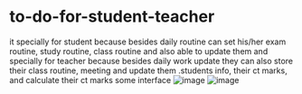 # to-do-for-student-teacher

it specially for student because besides daily routine can set his/her exam routine, study routine, class routine and also able to update them
and specially for teacher because besides daily work update they can also store their class routine, meeting and update them .students info, their ct marks, and calculate their ct marks
some interface
![image](https://github.com/Ananya394/to-do-for-student-teacher/assets/171424410/4aef5c17-2f62-4238-b0f9-a3bf97358b2a)
![image](https://github.com/Ananya394/to-do-for-student-teacher/assets/171424410/7af6c9fd-8d70-47bb-b396-c843ba637a6a)


